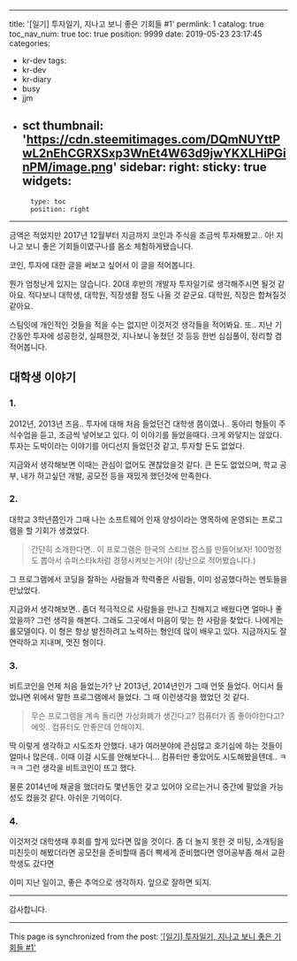 
---
title: '[일기] 투자일기, 지나고 보니 좋은 기회들 #1'
permlink: 1
catalog: true
toc_nav_num: true
toc: true
position: 9999
date: 2019-05-23 23:17:45
categories:
- kr-dev
tags:
- kr-dev
- kr-diary
- busy
- jjm
- sct
thumbnail: 'https://cdn.steemitimages.com/DQmNUYttPwL2nEhCGRXSxp3WnEt4W63d9jwYKXLHiPGinPM/image.png'
sidebar:
    right:
        sticky: true
widgets:
    -
        type: toc
        position: right
---



금액은 적었지만 2017년 12월부터 지금까지 코인과 주식을 조금씩 투자해봤고.. 아! 지나고 보니 좋은 기회들이였구나를 몸소 체험하게됐습니다. 

코인, 투자에 대한 글을 써보고 싶어서 이 글을 적어봅니다.

뭔가 엄청난게 있지는 않습니다. 
20대 후반의 개발자 투자일기로 생각해주시면 될것 같아요.
적다보니 대학생, 대학원, 직장생활 정도 나올 것 같군요.
대학원, 직장은 합쳐질것 같아요.

스팀잇에 개인적인 것들을 적을 수는 없지만 이것저것 생각들을 적어봐요.
또.. 지난 기간동안 투자에 성공한것, 실패한것, 지나보니 놓쳤던 것 등등 한번 심심풀이, 정리할 겸 적어봅니다.

## 대학생 이야기

### 1.
2012년, 2013년 즈음.. 투자에 대해 처음 들었던건 대학생 쯤이였나.. 
동아리 형들이 주식수업을 듣고, 조금씩 넣어보고 있다. 이 이야기를 들었을때다. 크게 와닿지는 않았다.
투자는 도박이라는 이야기를 어디선지 들었던것 같고, 투자할 돈도 없었다. 

지금와서 생각해보면 이때는 관심이 없어도 괜찮았을것 같다. 큰 돈도 없었으며, 학교 공부, 내가 하고싶던 개발, 공모전 등을 재밌게 했던것에 만족한다.

### 2.
대학교 3학년쯤인가
그때 나는 소프트웨어 인재 양성이라는 명목하에 운영되는 프로그램을 할 기회가 생겼었다. 
> 간단히 소개한다면.. 이 프로그램은 한국의 스티브 잡스를 만들어보자! 100명정도 뽑아서 슈퍼스타k처럼 경쟁시켜보는거야! (장난으로 적어봤습니다.)
 
그 프로그램에서 코딩을 잘하는 사람들과 학력좋은 사람들, 이미 성공했다하는 멘토들을 만났었다. 

지금와서 생각해보면.. 좀더 적극적으로 사람들을 만나고 친해지고 배웠다면 얼마나 좋았을까? 그런 생각을 해본다.
그래도 그곳에서 마음이 맞는 한 사람을 찾았다. 나에게는 롤모델이다. 이 형은 항상 발전하려고 노력하는 형인데 많이 배우고 있다. 지금까지도 잘 연락하고 지내며, 멋진 형이다.

### 3.
비트코인을 언제 처음 들었는가? 
난 2013년, 2014년인가 그때 언뜻 들었다. 어디서 들었냐면 위에서 말한 프로그램에서 들었다.
그 때 이런생각을 했었던 것 같다.
> 무슨 프로그램을 계속 돌리면 가상화폐가 생긴다고? 컴퓨터가 좀 좋아야한다고? 에잇.. 컴퓨터도 안좋은데 안해야지.

딱 이렇게 생각하고 시도조차 안했다. 
내가 여러분야에 관심많고 호기심에 하는 것들이 얼마나 많은데..
이때 이걸 시도를 안해보다니... 컴퓨터만 좋았어도 시도해봤을텐데.. ㅋㅋㅋ 그런 생각을 비트코인이 뜨고 했다.

물론 2014년에 채굴을 했더라도 몇년동안 갖고 있어야 오르는거니 중간에 팔았을 가능성도 컸을것 같다. 아쉬운 기억이다.

### 4.
이것저것 대학생때 후회를 할게 있다면 많을 것이다. 
좀 더 놀지 못한 것
미팅, 소개팅을 미친듯이 해봤더라면
공모전을 준비할때 좀더 빡세게 준비했다면
영어공부좀 해서 교환학생도 갔다면

이미 지난 일이고, 
좋은 추억으로 생각하자.
앞으로 잘하면 되지.

---

감사합니다.


- - -

This page is synchronized from the post: ['[일기] 투자일기, 지나고 보니 좋은 기회들 #1'](https://steemit.com/@jacobyu/1)
